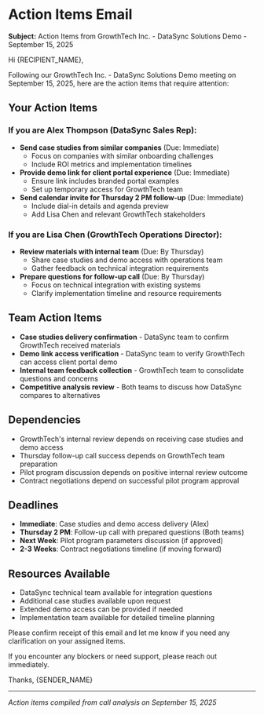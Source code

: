 # Action Items Email

**Subject:** Action Items from GrowthTech Inc. - DataSync Solutions Demo - September 15, 2025

Hi {RECIPIENT_NAME},

Following our GrowthTech Inc. - DataSync Solutions Demo meeting on September 15, 2025, here are the action items that require attention:

## Your Action Items

### If you are Alex Thompson (DataSync Sales Rep):
- **Send case studies from similar companies** (Due: Immediate)
  - Focus on companies with similar onboarding challenges
  - Include ROI metrics and implementation timelines
- **Provide demo link for client portal experience** (Due: Immediate)
  - Ensure link includes branded portal examples
  - Set up temporary access for GrowthTech team
- **Send calendar invite for Thursday 2 PM follow-up** (Due: Immediate)
  - Include dial-in details and agenda preview
  - Add Lisa Chen and relevant GrowthTech stakeholders

### If you are Lisa Chen (GrowthTech Operations Director):
- **Review materials with internal team** (Due: By Thursday)
  - Share case studies and demo access with operations team
  - Gather feedback on technical integration requirements
- **Prepare questions for follow-up call** (Due: By Thursday)
  - Focus on technical integration with existing systems
  - Clarify implementation timeline and resource requirements

## Team Action Items
- **Case studies delivery confirmation** - DataSync team to confirm GrowthTech received materials
- **Demo link access verification** - DataSync team to verify GrowthTech can access client portal demo
- **Internal team feedback collection** - GrowthTech team to consolidate questions and concerns
- **Competitive analysis review** - Both teams to discuss how DataSync compares to alternatives

## Dependencies
- GrowthTech's internal review depends on receiving case studies and demo access
- Thursday follow-up call success depends on GrowthTech team preparation
- Pilot program discussion depends on positive internal review outcome
- Contract negotiations depend on successful pilot program approval

## Deadlines
- **Immediate**: Case studies and demo access delivery (Alex)
- **Thursday 2 PM**: Follow-up call with prepared questions (Both teams)
- **Next Week**: Pilot program parameters discussion (if approved)
- **2-3 Weeks**: Contract negotiations timeline (if moving forward)

## Resources Available
- DataSync technical team available for integration questions
- Additional case studies available upon request
- Extended demo access can be provided if needed
- Implementation team available for detailed timeline planning

Please confirm receipt of this email and let me know if you need any clarification on your assigned items.

If you encounter any blockers or need support, please reach out immediately.

Thanks,
{SENDER_NAME}

---
*Action items compiled from call analysis on September 15, 2025*
